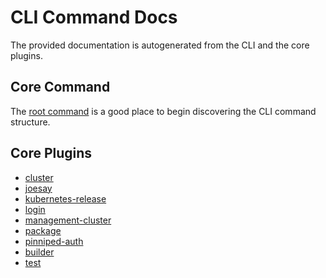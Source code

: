 # CLI Command Docs

The provided documentation is autogenerated from the CLI and the core plugins.

## Core Command

The [root command](tanzu.md) is a good place to begin discovering the CLI command structure.

## Core Plugins


- [cluster](tanzu_cluster.md)
- [joesay](tanzu_joesay.md)
- [kubernetes-release](tanzu_kubernetes-release.md)
- [login](tanzu_login.md)
- [management-cluster](tanzu_management-cluster.md)
- [package](tanzu_package.md)
- [pinniped-auth](tanzu_pinniped-auth.md)
- [builder](tanzu_builder.md)
- [test](tanzu_test.md)
